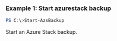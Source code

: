 ### Example 1: Start azurestack backup
```powershell
PS C:\>Start-AzsBackup

```

Start an Azure Stack backup.

